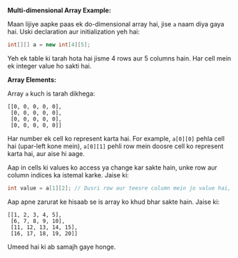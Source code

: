 

**Multi-dimensional Array Example:**

Maan lijiye aapke paas ek do-dimensional array hai, jise `a` naam diya gaya hai. Uski declaration aur initialization yeh hai:

```java
int[][] a = new int[4][5];
```

Yeh ek table ki tarah hota hai jisme 4 rows aur 5 columns hain. Har cell mein ek integer value ho sakti hai.

**Array Elements:**

Array `a` kuch is tarah dikhega:

```
[[0, 0, 0, 0, 0],
 [0, 0, 0, 0, 0],
 [0, 0, 0, 0, 0],
 [0, 0, 0, 0, 0]]
```

Har number ek cell ko represent karta hai. For example, `a[0][0]` pehla cell hai (upar-left kone mein), `a[0][1]` pehli row mein doosre cell ko represent karta hai, aur aise hi aage.

Aap in cells ki values ko access ya change kar sakte hain, unke row aur column indices ka istemal karke. Jaise ki:

```java
int value = a[1][2]; // Dusri row aur teesre column mein jo value hai, woh mil jaayegi.
```

Aap apne zarurat ke hisaab se is array ko khud bhar sakte hain. Jaise ki:

```
[[1, 2, 3, 4, 5],
 [6, 7, 8, 9, 10],
 [11, 12, 13, 14, 15],
 [16, 17, 18, 19, 20]]
```

Umeed hai ki ab samajh gaye honge.